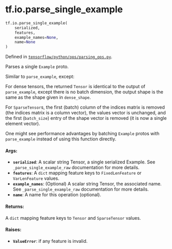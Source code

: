 <div itemscope itemtype="http://developers.google.com/ReferenceObject">
<meta itemprop="name" content="tf.io.parse_single_example" />
<meta itemprop="path" content="Stable" />
</div>

# tf.io.parse_single_example

``` python
tf.io.parse_single_example(
    serialized,
    features,
    example_names=None,
    name=None
)
```



Defined in [`tensorflow/python/ops/parsing_ops.py`](/code/stable/tensorflow/python/ops/parsing_ops.py).

Parses a single `Example` proto.

Similar to `parse_example`, except:

For dense tensors, the returned `Tensor` is identical to the output of
`parse_example`, except there is no batch dimension, the output shape is the
same as the shape given in `dense_shape`.

For `SparseTensor`s, the first (batch) column of the indices matrix is removed
(the indices matrix is a column vector), the values vector is unchanged, and
the first (`batch_size`) entry of the shape vector is removed (it is now a
single element vector).

One might see performance advantages by batching `Example` protos with
`parse_example` instead of using this function directly.

#### Args:

* <b>`serialized`</b>: A scalar string Tensor, a single serialized Example.
    See `_parse_single_example_raw` documentation for more details.
* <b>`features`</b>: A `dict` mapping feature keys to `FixedLenFeature` or
    `VarLenFeature` values.
* <b>`example_names`</b>: (Optional) A scalar string Tensor, the associated name.
    See `_parse_single_example_raw` documentation for more details.
* <b>`name`</b>: A name for this operation (optional).


#### Returns:

A `dict` mapping feature keys to `Tensor` and `SparseTensor` values.


#### Raises:

* <b>`ValueError`</b>: if any feature is invalid.